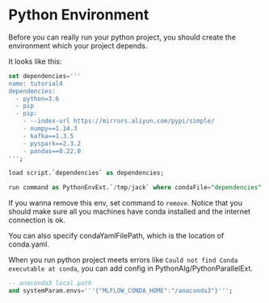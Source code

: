# Python Environment

Before you can really run your python project, you should create the environment which your project 
depends.

It looks like this:

```sql
set dependencies='''
name: tutorial4
dependencies:
  - python=3.6
  - pip
  - pip:
    - --index-url https://mirrors.aliyun.com/pypi/simple/
    - numpy==1.14.3
    - kafka==1.3.5
    - pyspark==2.3.2
    - pandas==0.22.0
''';

load script.`dependencies` as dependencies;

run command as PythonEnvExt.`/tmp/jack` where condaFile="dependencies" and command="create";
```

If you wanna remove this env, set command to `remove`. Notice that you should make sure all you machines have conda installed 
and the internet connection is ok.

You can also specify  condaYamlFilePath, which is the location of conda.yaml.

When you run python project meets errors like `Could not find Conda executable at conda`, you can add config in 
PythonAlg/PythonParallelExt.

```sql
-- anaconda3 local path
and systemParam.envs='''{"MLFLOW_CONDA_HOME":"/anaconda3"}''';
```